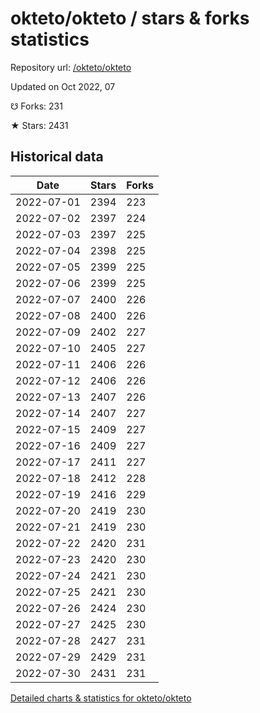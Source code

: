 # okteto/okteto / stars & forks statistics

Repository url: [/okteto/okteto](https://github.com/okteto/okteto)

Updated on Oct 2022, 07

☋ Forks: 231

★ Stars: 2431

## Historical data
| Date | Stars | Forks |
|------|-------|-------|
| 2022-07-01 | 2394 | 223 | 
| 2022-07-02 | 2397 | 224 | 
| 2022-07-03 | 2397 | 225 | 
| 2022-07-04 | 2398 | 225 | 
| 2022-07-05 | 2399 | 225 | 
| 2022-07-06 | 2399 | 225 | 
| 2022-07-07 | 2400 | 226 | 
| 2022-07-08 | 2400 | 226 | 
| 2022-07-09 | 2402 | 227 | 
| 2022-07-10 | 2405 | 227 | 
| 2022-07-11 | 2406 | 226 | 
| 2022-07-12 | 2406 | 226 | 
| 2022-07-13 | 2407 | 226 | 
| 2022-07-14 | 2407 | 227 | 
| 2022-07-15 | 2409 | 227 | 
| 2022-07-16 | 2409 | 227 | 
| 2022-07-17 | 2411 | 227 | 
| 2022-07-18 | 2412 | 228 | 
| 2022-07-19 | 2416 | 229 | 
| 2022-07-20 | 2419 | 230 | 
| 2022-07-21 | 2419 | 230 | 
| 2022-07-22 | 2420 | 231 | 
| 2022-07-23 | 2420 | 230 | 
| 2022-07-24 | 2421 | 230 | 
| 2022-07-25 | 2421 | 230 | 
| 2022-07-26 | 2424 | 230 | 
| 2022-07-27 | 2425 | 230 | 
| 2022-07-28 | 2427 | 231 | 
| 2022-07-29 | 2429 | 231 | 
| 2022-07-30 | 2431 | 231 | 


[Detailed charts & statistics for okteto/okteto](https://reviewgithub.com/rep/okteto/okteto)
